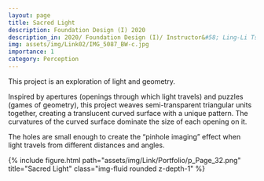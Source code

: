 ```yaml
---
layout: page
title: Sacred Light
description: Foundation Design (I) 2020
description_in: 2020/ Foundation Design (I)/ Instructor&#58; Ling-Li Tseng
img: assets/img/Link02/IMG_5087_BW-c.jpg
importance: 1
category: Perception
---
```


This project is an exploration of light and geometry.

Inspired by apertures (openings through which light travels) and puzzles (games
of geometry), this project weaves semi-transparent triangular units together,
creating a translucent curved surface with a unique pattern. The curvatures of
the curved surface dominate the size of each opening on it.

The holes are small enough to create the “pinhole imaging” effect when light
travels from different distances and angles.

<div class="row">
    <div class="col-sm mt-3 mt-md-0">
        {% include figure.html path="assets/img/Link/Portfolio/p_Page_32.png" title="Sacred Light" class="img-fluid rounded z-depth-1" %}
    </div>
</div>
